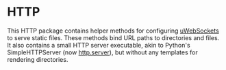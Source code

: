 # HTTP

This HTTP package contains helper methods for configuring [uWebSockets](https://github.com/uNetworking/uWebSockets) to serve static files. These methods bind URL paths to directories and files. It also contains a small HTTP server executable, akin to Python's SimpleHTTPServer (now [http.server](https://docs.python.org/3/library/http.server.html)), but without any templates for rendering directories.

